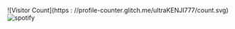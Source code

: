 ![Visitor Count](https : //profile-counter.glitch.me/ultraKENJI777/count.svg)
![spotify](https://spotify-recently-played-readme.vercel.app/api?user=31ne6rfpvcp3x6wkjjioxqywuzfu)
